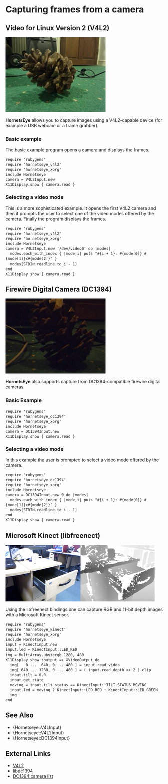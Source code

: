 Capturing frames from a camera
==============================

Video for Linux Version 2 (V4L2)
--------------------------------

![V4L2](images/v4l2.jpg)

**HornetsEye** allows you to capture images using a V4L2-capable device (for example a USB webcam or a frame grabber).

### Basic example

The basic example program opens a camera and displays the frames.

    require 'rubygems'
    require 'hornetseye_v4l2'
    require 'hornetseye_xorg'
    include Hornetseye
    camera = V4L2Input.new
    X11Display.show { camera.read }

### Selecting a video mode

This is a more sophisticated example. It opens the first V4L2 camera and then it prompts the user to select one of the video modes offered by the camera. Finally the program displays the frames.

    require 'rubygems'
    require 'hornetseye_v4l2'
    require 'hornetseye_xorg'
    include Hornetseye
    camera = V4L2Input.new '/dev/video0' do |modes|
      modes.each_with_index { |mode,i| puts "#{i + 1}: #{mode[0]} #{mode[1]}x#{mode[2]}" }
      modes[STDIN.readline.to_i - 1]
    end
    X11Display.show { camera.read }

Firewire Digital Camera (DC1394)
--------------------------------

![DC1394](images/dc1394.jpg)

**HornetsEye** also supports capture from DC1394-compatible firewire digital cameras.

### Basic Example

    require 'rubygems'
    require 'hornetseye_dc1394'
    require 'hornetseye_xorg'
    include Hornetseye
    camera = DC1394Input.new
    X11Display.show { camera.read }

### Selecting a video mode

In this example the user is prompted to select a video mode offered by the camera.

    require 'rubygems'
    require 'hornetseye_dc1394'
    require 'hornetseye_xorg'
    include Hornetseye
    camera = DC1394Input.new 0 do |modes|
      modes.each_with_index { |mode,i| puts "#{i + 1}: #{mode[0]} #{mode[1]}x#{mode[2]}" }
      modes[STDIN.readline.to_i - 1]
    end
    X11Display.show { camera.read }

Microsoft Kinect (libfreenect)
------------------------------

![Microsoft Kinect](images/kinect.jpg)

Using the libfreenect bindings one can capture RGB and 11-bit depth images with a Microsoft Kinect sensor.

    require 'rubygems'
    require 'hornetseye_kinect'
    require 'hornetseye_xorg'
    include Hornetseye
    input = KinectInput.new
    input.led = KinectInput::LED_RED
    img = MultiArray.ubytergb 1280, 480
    X11Display.show :output => XVideoOutput do
      img[   0 ...  640, 0 ... 480 ] = input.read_video
      img[ 640 ... 1280, 0 ... 480 ] = ( input.read_depth >> 2 ).clip
      input.tilt = 0.0
      input.get_state
      moving = input.tilt_status == KinectInput::TILT_STATUS_MOVING
      input.led = moving ? KinectInput::LED_RED : KinectInput::LED_GREEN
      img
    end

See Also
--------

* {Hornetseye::V4LInput}
* {Hornetseye::V4L2Input}
* {Hornetseye::DC1394Input}

External Links
--------------

* [V4L2](http://v4l2spec.bytesex.org/)
* [libdc1394](http://damien.douxchamps.net/ieee1394/libdc1394/)
* [DC1394 camera list](http://damien.douxchamps.net/ieee1394/cameras/)

